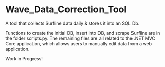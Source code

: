 # Wave_Data_Correction_Tool

A tool that collects Surfline data daily & stores it into an SQL Db. 

Functions to create the initial DB, insert into DB, and scrape Surfline are in the folder scripts.py. The remaining files are all related to the .NET MVC Core application, which allows users to manually edit data from a web application.


Work in Progress!
